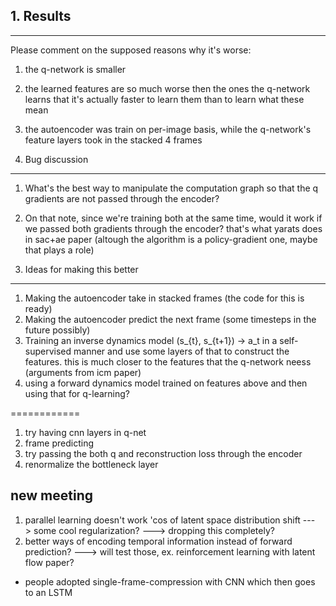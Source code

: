 ## 1. Results
-------------
Please comment on the supposed reasons why it's worse:
1. the q-network is smaller
2. the learned features are so much worse then the ones
the q-network learns that it's actually faster to learn them
than to learn what these mean
3. the autoencoder was train on per-image basis, while the 
q-network's feature layers took in the stacked 4 frames

2. Bug discussion
-----------------
1. What's the best way to manipulate the computation graph so that
the q gradients are not passed through the encoder?
2. On that note, since we're training both at the same time,
would it work if we passed both gradients through the encoder?
that's what yarats does in sac+ae paper (altough the algorithm
is a policy-gradient one, maybe that plays a role)

3. Ideas for making this better
---------------------------------
1. Making the autoencoder take in stacked frames (the code for this is ready)
2. Making the autoencoder predict the next frame (some timesteps in the future possibly)
3. Training an inverse dynamics model (s_{t}, s_{t+1}) -> a_t in a self-supervised manner
and use some layers of that to construct the features.
this is much closer to the features that the q-network neess (arguments from icm paper)
4. using a forward dynamics model trained on features above and
then using that for q-learning?


============
1. try having cnn layers in q-net
2. frame predicting
3. try passing the both q and reconstruction loss through the encoder
4. renormalize the bottleneck layer


new meeting
-----------
1. parallel learning doesn't work 'cos of latent space distribution shift
---> some cool regularization?
---> dropping this completely?
2. better ways of encoding temporal information instead of forward prediction?
---> will test those, ex. reinforcement learning with latent flow paper?
- people adopted single-frame-compression with CNN which then goes to an LSTM
